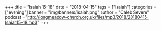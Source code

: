 +++
title = "Isaiah 15-18"
date = "2018-04-15"
tags = ["Isaiah"]
categories = ["evening"]
banner = "img/banners/isaiah.png"
author = "Caleb Severn"
podcast ="http://longmeadow-church.org.uk/files/mp3/2018/20180415-Isaiah15–18.mp3"
+++
